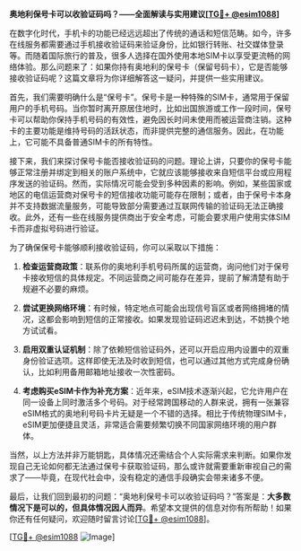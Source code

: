 **奥地利保号卡可以收验证码吗？——全面解读与实用建议[[TG💪+ @esim1088](https://t.me/s/esim1088)]**

在数字化时代，手机卡的功能已经远远超出了传统的通话和短信范畴。如今，许多在线服务都需要通过手机接收验证码来验证身份，比如银行转账、社交媒体登录等。而随着国际旅行的普及，很多人选择在国外使用本地SIM卡以享受更流畅的网络体验。那么问题来了：如果你持有奥地利的保号卡（保留号码卡），它是否能够接收验证码呢？这篇文章将为你详细解答这一疑问，并提供一些实用建议。

首先，我们需要明确什么是“保号卡”。保号卡是一种特殊的SIM卡，通常用于保留用户的手机号码。当你暂时离开原居住地时，比如出国旅游或工作一段时间，保号卡可以帮助你保持手机号码的有效性，避免因长时间未使用而被运营商注销。这种卡的主要功能是维持号码的活跃状态，而非提供完整的通信服务。因此，在功能上，它可能不具备普通SIM卡的所有特性。

接下来，我们来探讨保号卡能否接收验证码的问题。理论上讲，只要你的保号卡能够正常注册并绑定到相关的账户系统中，它就应该能够接收来自短信平台或应用程序发送的验证码。然而，实际情况可能会受到多种因素的影响。例如，某些国家或地区的电信运营商对保号卡的短信接收功能可能存在限制；或者，由于保号卡本身并不支持数据流量服务，可能导致部分需要通过互联网传输的验证码无法正确接收。此外，还有一些在线服务提供商出于安全考虑，可能会要求用户使用实体SIM卡而非虚拟号码进行验证。

为了确保保号卡能够顺利接收验证码，你可以采取以下措施：

1. **检查运营商政策**：联系你的奥地利手机号码所属的运营商，询问他们对于保号卡接收短信的具体规定。不同运营商之间可能存在差异，提前了解清楚有助于规避不必要的麻烦。
   
2. **尝试更换网络环境**：有时候，特定地点可能会出现信号盲区或者网络拥堵的情况，这都会影响到短信的正常接收。如果发现验证码迟迟未到达，不妨换个地方试试看。

3. **启用双重认证机制**：除了依赖短信验证码外，还可以开启应用内设置中的双重身份验证选项。这样即使无法及时收到短信，也可以通过其他方式完成身份确认，比如利用备用邮箱地址接收一次性密码。

4. **考虑购买eSIM卡作为补充方案**：近年来，eSIM技术逐渐兴起，它允许用户在同一设备上同时激活多个号码。对于经常跨国移动的人群来说，拥有一张兼容eSIM格式的奥地利号码卡片无疑是一个不错的选择。相比于传统物理SIM卡，eSIM更加便捷且灵活，非常适合需要频繁切换不同国家网络环境的用户群体。

当然，以上方法并非万能钥匙，具体情况还需结合个人实际需求来判断。如果你发现自己无论如何都无法通过保号卡获取验证码，那么或许就需要重新审视自己的需求了——毕竟，在现代社会中，没有稳定的通信手段确实会带来诸多不便。

最后，让我们回到最初的问题：“奥地利保号卡可以收验证码吗？”答案是：**大多数情况下是可以的，但具体情况因人而异**。希望本文提供的信息对你有所帮助！如果你还有任何疑问，欢迎随时留言讨论[[TG💪+ @esim1088](https://t.me/s/esim1088)]。

[[TG💪+ @esim1088](https://t.me/s/esim1088) ![Image](https://i.postimg.cc/4NQfJmqS/Snipaste-2025-05-13-00-14-12.png)]